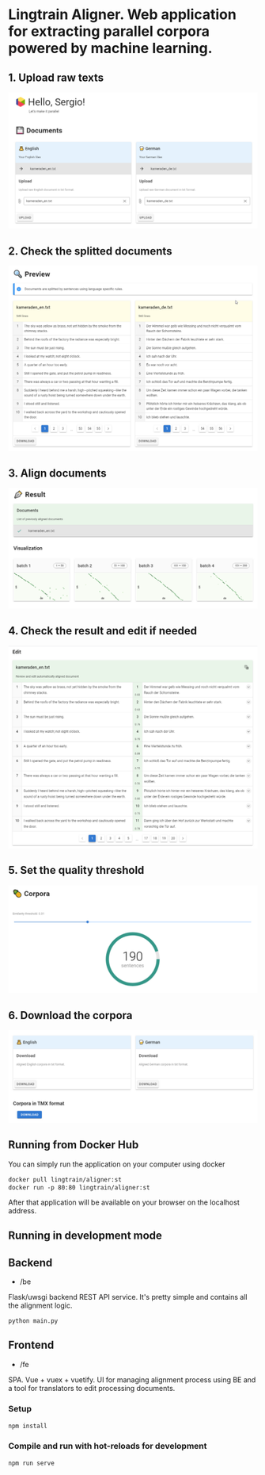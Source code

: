 # Lingtrain Aligner. Web application for extracting parallel corpora powered by machine learning. 

## 1. Upload raw texts
![Upload](/img/1.png)

## 2. Check the splitted documents
![Splitted](/img/2.png)

## 3. Align documents

![Visualization](/img/3.png)

## 4. Check the result and edit if needed

![Edit](/img/4.png)

## 5. Set the quality threshold

![Threshold](/img/5.png)

## 6. Download the corpora

![Dowload](/img/6.png)

## Running from Docker Hub

You can simply run the application on your computer using docker

```
docker pull lingtrain/aligner:st
docker run -p 80:80 lingtrain/aligner:st
```

After that application will be available on your browser on the localhost address.

## Running in development mode

## Backend

- /be

Flask/uwsgi backend REST API service. It's pretty simple and contains all the alignment logic.

```
python main.py
```

## Frontend

- /fe

SPA. Vue + vuex + vuetify. UI for managing alignment process using BE and a tool for translators to edit processing documents.

### Setup

```
npm install
```

### Compile and run with hot-reloads for development

```
npm run serve
```
